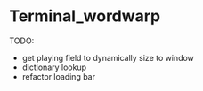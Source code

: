 # Terminal_wordwarp

TODO:
- get playing field to dynamically size to window 
- dictionary lookup
- refactor loading bar